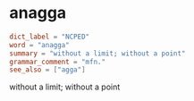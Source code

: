 # anagga

``` toml
dict_label = "NCPED"
word = "anagga"
summary = "without a limit; without a point"
grammar_comment = "mfn."
see_also = ["agga"]
```

without a limit; without a point

